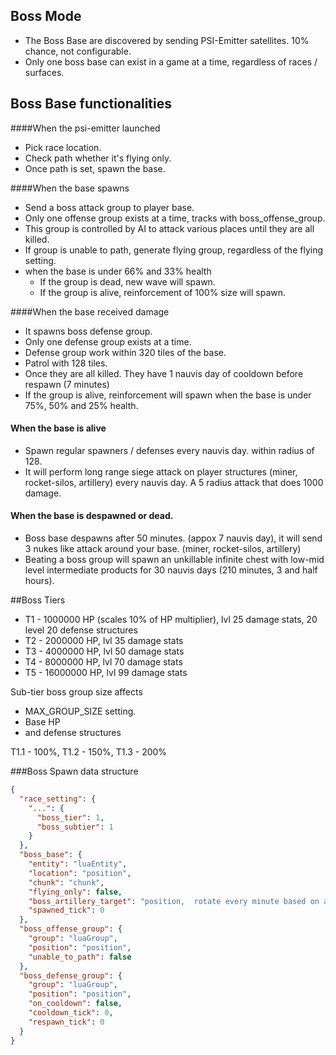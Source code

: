 ## Boss Mode 

- The Boss Base are discovered by sending PSI-Emitter satellites. 10% chance, not configurable.
- Only one boss base can exist in a game at a time, regardless of races / surfaces.

## Boss Base functionalities
####When the psi-emitter launched
- Pick race location.
- Check path whether it's flying only.
- Once path is set, spawn the base.

####When the base spawns
- Send a boss attack group to player base. 
- Only one offense group exists at a time, tracks with boss_offense_group.
- This group is controlled by AI to attack various places until they are all killed.
- If group is unable to path, generate flying group, regardless of the flying setting.
- when the base is under 66% and 33% health
  - If the group is dead, new wave will spawn.
  - If the group is alive, reinforcement of 100% size will spawn.


####When the base received damage
- It spawns boss defense group.
- Only one defense group exists at a time.
- Defense group work within 320 tiles of the base.
- Patrol with 128 tiles.
- Once they are all killed.  They have 1 nauvis day of cooldown before respawn (7 minutes)
- If the group is alive, reinforcement will spawn when the base is under 75%, 50% and 25% health.

#### When the base is alive
- Spawn regular spawners / defenses every nauvis day.  within radius of 128.
- It will perform long range siege attack on player structures (miner, rocket-silos, artillery) every nauvis day.  A 5 radius attack that does 1000 damage.

#### When the base is despawned or dead.
- Boss base despawns after 50 minutes. (appox 7 nauvis day), it will send 3 nukes like attack around your base. (miner, rocket-silos, artillery) 
- Beating a boss group will spawn an unkillable infinite chest with low-mid level intermediate products for 30 nauvis days (210 minutes, 3 and half hours).

##Boss Tiers
- T1 - 1000000 HP (scales 10% of HP multiplier), lvl 25 damage stats, 20 level 20 defense structures
- T2 - 2000000 HP, lvl 35 damage stats
- T3 - 4000000 HP, lvl 50  damage stats
- T4 - 8000000 HP, lvl 70  damage stats
- T5 - 16000000 HP, lvl 99 damage stats

Sub-tier boss group size affects
- MAX_GROUP_SIZE setting.  
- Base HP
- and defense structures

T1.1 - 100%, T1.2 - 150%, T1.3 - 200%


###Boss Spawn data structure

```json
{
  "race_setting": {
    "...": {
      "boss_tier": 1,
      "boss_subtier": 1
    }
  },
  "boss_base": {
    "entity": "luaEntity",
    "location": "position",
    "chunk": "chunk",
    "flying_only": false,
    "boss_artillery_target": "position,  rotate every minute based on attackable chunk",
    "spawned_tick": 0
  },
  "boss_offense_group": {
    "group": "luaGroup",
    "position": "position",
    "unable_to_path": false
  },
  "boss_defense_group": {
    "group": "luaGroup",
    "position": "position",
    "on_cooldown": false,
    "cooldown_tick": 0,
    "respawn_tick": 0
  }
}
```